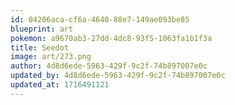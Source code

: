 ```yaml
---
id: 04206aca-cf6a-4640-88e7-149ae093be85
blueprint: art
pokemon: a9670ab3-27dd-4dc8-93f5-1063fa1b1f3a
title: Seedot
image: art/273.png
author: 4d8d6ede-5963-429f-9c2f-74b897007e0c
updated_by: 4d8d6ede-5963-429f-9c2f-74b897007e0c
updated_at: 1716491121
---
```

